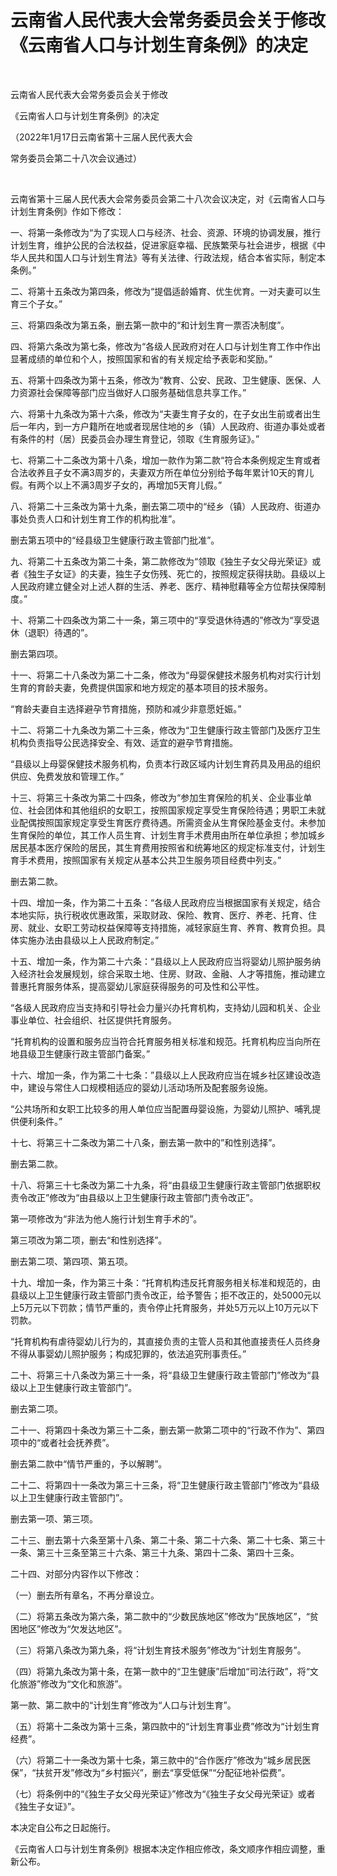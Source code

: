 # 云南省人民代表大会常务委员会关于修改《云南省人口与计划生育条例》的决定

<!-- INFO END -->

​

云南省人民代表大会常务委员会关于修改

《云南省人口与计划生育条例》的决定

​（2022年1月17日云南省第十三届人民代表大会

常务委员会第二十八次会议通过）

​

云南省第十三届人民代表大会常务委员会第二十八次会议决定，对《云南省人口与计划生育条例》作如下修改：

一、将第一条修改为“为了实现人口与经济、社会、资源、环境的协调发展，推行计划生育，维护公民的合法权益，促进家庭幸福、民族繁荣与社会进步，根据《中华人民共和国人口与计划生育法》等有关法律、行政法规，结合本省实际，制定本条例。”

二、将第十五条改为第四条，修改为“提倡适龄婚育、优生优育。一对夫妻可以生育三个子女。”

三、将第四条改为第五条，删去第一款中的“和计划生育一票否决制度”。

四、将第六条改为第七条，修改为“各级人民政府对在人口与计划生育工作中作出显著成绩的单位和个人，按照国家和省的有关规定给予表彰和奖励。”

五、将第十四条改为第十五条，修改为“教育、公安、民政、卫生健康、医保、人力资源社会保障等部门应当做好人口服务基础信息共享工作。”

六、将第十九条改为第十六条，修改为“夫妻生育子女的，在子女出生前或者出生后一年内，到一方户籍所在地或者现居住地的乡（镇）人民政府、街道办事处或者有条件的村（居）民委员会办理生育登记，领取《生育服务证》。”

七、将第二十二条改为第十八条，增加一款作为第二款“符合本条例规定生育或者合法收养且子女不满3周岁的，夫妻双方所在单位分别给予每年累计10天的育儿假。有两个以上不满3周岁子女的，再增加5天育儿假。”

八、将第二十三条改为第十九条，删去第二项中的“经乡（镇）人民政府、街道办事处负责人口和计划生育工作的机构批准”。

删去第五项中的“经县级卫生健康行政主管部门批准”。

九、将第二十五条改为第二十条，第二款修改为“领取《独生子女父母光荣证》或者《独生子女证》的夫妻，独生子女伤残、死亡的，按照规定获得扶助。县级以上人民政府建立健全对上述人群的生活、养老、医疗、精神慰藉等全方位帮扶保障制度。”

十、将第二十四条改为第二十一条，第三项中的“享受退休待遇的”修改为“享受退休（退职）待遇的”。

删去第四项。

十一、将第二十八条改为第二十二条，修改为“母婴保健技术服务机构对实行计划生育的育龄夫妻，免费提供国家和地方规定的基本项目的技术服务。

“育龄夫妻自主选择避孕节育措施，预防和减少非意愿妊娠。”

十二、将第二十九条改为第二十三条，修改为“卫生健康行政主管部门及医疗卫生机构负责指导公民选择安全、有效、适宜的避孕节育措施。

“县级以上母婴保健技术服务机构，负责本行政区域内计划生育药具及用品的组织供应、免费发放和管理工作。”

十三、将第三十条改为第二十四条，修改为“参加生育保险的机关、企业事业单位、社会团体和其他组织的女职工，按照国家规定享受生育保险待遇；男职工未就业配偶按照国家规定享受生育医疗费待遇。所需资金从生育保险基金支付。未参加生育保险的单位，其工作人员生育、计划生育手术费用由所在单位承担；参加城乡居民基本医疗保险的居民，其生育费用按照省和统筹地区的规定标准支付，计划生育手术费用，按照国家有关规定从基本公共卫生服务项目经费中列支。”

删去第二款。

十四、增加一条，作为第二十五条：“各级人民政府应当根据国家有关规定，结合本地实际，执行税收优惠政策，采取财政、保险、教育、医疗、养老、托育、住房、就业、女职工劳动权益保障等支持措施，减轻家庭生育、养育、教育负担。具体实施办法由县级以上人民政府制定。”

十五、增加一条，作为第二十六条：“县级以上人民政府应当将婴幼儿照护服务纳入经济社会发展规划，综合采取土地、住房、财政、金融、人才等措施，推动建立普惠托育服务体系，提高婴幼儿家庭获得服务的可及性和公平性。

“各级人民政府应当支持和引导社会力量兴办托育机构，支持幼儿园和机关、企业事业单位、社会组织、社区提供托育服务。

“托育机构的设置和服务应当符合托育服务相关标准和规范。托育机构应当向所在地县级卫生健康行政主管部门备案。”

十六、增加一条，作为第二十七条：”县级以上人民政府应当在城乡社区建设改造中，建设与常住人口规模相适应的婴幼儿活动场所及配套服务设施。

“公共场所和女职工比较多的用人单位应当配置母婴设施，为婴幼儿照护、哺乳提供便利条件。”

十七、将第三十二条改为第二十八条，删去第一款中的”和性别选择”。

删去第二款。

十八、将第三十七条改为第二十九条，将“由县级卫生健康行政主管部门依据职权责令改正”修改为“由县级以上卫生健康行政主管部门责令改正”。

第一项修改为“非法为他人施行计划生育手术的”。

第三项改为第二项，删去“和性别选择”。

删去第二项、第四项、第五项。

十九、增加一条，作为第三十条：“托育机构违反托育服务相关标准和规范的，由县级以上卫生健康行政主管部门责令改正，给予警告；拒不改正的，处5000元以上5万元以下罚款；情节严重的，责令停止托育服务，并处5万元以上10万元以下罚款。

“托育机构有虐待婴幼儿行为的，其直接负责的主管人员和其他直接责任人员终身不得从事婴幼儿照护服务；构成犯罪的，依法追究刑事责任。”

二十、将第三十八条改为第三十一条，将“县级卫生健康行政主管部门”修改为“县级以上卫生健康行政主管部门”。

删去第二项。

二十一、将第四十条改为第三十二条，删去第一款第二项中的“行政不作为”、第四项中的“或者社会抚养费”。

删去第二款中“情节严重的，予以解聘”。

二十二、将第四十一条改为第三十三条，将“卫生健康行政主管部门”修改为“县级以上卫生健康行政主管部门”。

删去第一项、第三项。

二十三、删去第十六条至第十八条、第二十条、第二十六条、第二十七条、第三十一条、第三十三条至第三十六条、第三十九条、第四十二条、第四十三条。

二十四、对部分内容作以下修改：

（一）删去所有章名，不再分章设立。

（二）将第五条改为第六条，第二款中的“少数民族地区”修改为“民族地区”，“贫困地区”修改为“欠发达地区”。

（三）将第八条改为第九条，将“计划生育技术服务”修改为“计划生育服务”。

（四）将第九条改为第十条，在第一款中的“卫生健康”后增加“司法行政”，将“文化旅游”修改为“文化和旅游”。

第一款、第二款中的“计划生育”修改为“人口与计划生育”。

（五）将第十二条改为第十三条，第四款中的“计划生育事业费”修改为“计划生育经费”。

（六）将第二十一条改为第十七条，第三款中的“合作医疗”修改为“城乡居民医保”，“扶贫开发”修改为“乡村振兴”，删去“享受低保”“分配征地补偿费”。

（七）将条例中的“《独生子女父母光荣证》”修改为“《独生子女父母光荣证》或者《独生子女证》”。

本决定自公布之日起施行。

《云南省人口与计划生育条例》根据本决定作相应修改，条文顺序作相应调整，重新公布。

